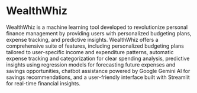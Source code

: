 # WealthWhiz
WealthWhiz is a machine learning tool developed to revolutionize personal finance  management by providing users with personalized budgeting plans, expense tracking,  and predictive insights.
WealthWhiz offers a comprehensive suite of features, including personalized budgeting plans tailored to user-specific income and expenditure patterns, automatic expense tracking and categorization for clear spending analysis, predictive insights using regression models for forecasting future expenses and savings opportunities, chatbot assistance powered by Google Gemini AI for savings recommendations, and a user-friendly interface built with Streamlit for real-time financial insights.
